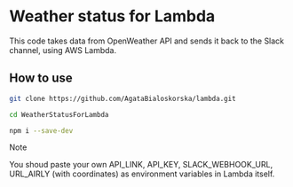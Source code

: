 # Weather status for Lambda

This code takes data from OpenWeather API and sends it back to the Slack channel, using AWS Lambda.

## How to use

```sh
git clone https://github.com/AgataBialoskorska/lambda.git
```
```sh
cd WeatherStatusForLambda
```
```sh
npm i --save-dev
```

> [!NOTE]
> You shoud paste your own API_LINK, API_KEY, SLACK_WEBHOOK_URL, URL_AIRLY (with coordinates) as environment variables in Lambda itself.

